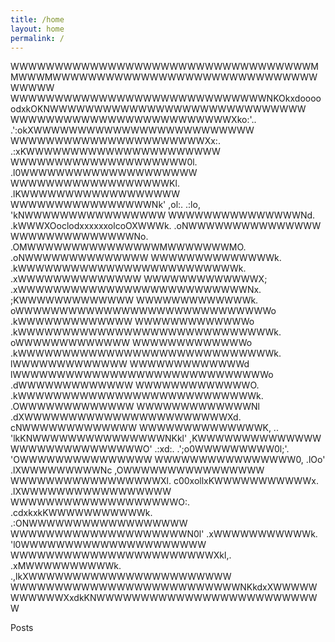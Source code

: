 ```yaml
---
title: /home
layout: home
permalink: /
---
```


WWWWWWWWWWWWWWWWWWWWWWWWWWWWWWWWWWMMWWWMWWWWWWWWWWWWWWWWWWWWWWWWWWWWWWWWWWW
WWWWWWWWWWWWWWWWWWWWWWWWWWWWWNKOkxdooooodxkOKNWWWWWWWWWWWWWWWWWWWWWWWWWWWWW
WWWWWWWWWWWWWWWWWWWWWWWWWXko:'..            .':okXWWWWWWWWWWWWWWWWWWWWWWWWW
WWWWWWWWWWWWWWWWWWWWWWXx:.                       .:xKWWWWWWWWWWWWWWWWWWWWWW
WWWWWWWWWWWWWWWWWWWW0l.                             .l0WWWWWWWWWWWWWWWWWWWW
WWWWWWWWWWWWWWWWWWKl.                                 .lKWWWWWWWWWWWWWWWWWW
WWWWWWWWWWWWWWWWNk'     ,ol:.                 .:lo,     'kNWWWWWWWWWWWWWWWW
WWWWWWWWWWWWWWWNd.     .kWWWXOoclodxxxxxxolcoOXWWWk.     .oNWWWWWWWWWWWWWWW
WWWWWWWWWWWWWWNo.      .OMWWWWWWWWWWWWWWWMWWWWWWWMO.      .oNWWWWWWWWWWWWWW
WWWWWWWWWWWWWWk.       .kWWWWWWWWWWWWWWWWWWWWWWWWWk.       .xWWWWWWWWWWWWWW
WWWWWWWWWWWWWX;       .xWWWWWWWWWWWWWWWWWWWWWWWWWWNx.       ;KWWWWWWWWWWWWW
WWWWWWWWWWWWWk.       oWWWWWWWWWWWWWWWWWWWWWWWWWWWWWo       .kWWWWWWWWWWWWW
WWWWWWWWWWWWWo       .kWWWWWWWWWWWWWWWWWWWWWWWWWWWWWk.       oWWWWWWWWWWWWW
WWWWWWWWWWWWWo       .kWWWWWWWWWWWWWWWWWWWWWWWWWWWWWk.       lWWWWWWWWWWWWW
WWWWWWWWWWWWWd        lWWWWWWWWWWWWWWWWWWWWWWWWWWWWWo       .dWWWWWWWWWWWWW
WWWWWWWWWWWWWO.       .kWWWWWWWWWWWWWWWWWWWWWWWWWWWk.       .OWWWWWWWWWWWWW
WWWWWWWWWWWWWNl        .dXWWWWWWWWWWWWWWWWWWWWWWWXd.        cNWWWWWWWWWWWWW
WWWWWWWWWWWWWWK,    ..   'lkKNWWWWWWWWWWWWWWWNKkl'         ,KWWWWWWWWWWWWWW
WWWWWWWWWWWWWWWO'  .:xd:.   .';o0WWWWWWWWW0l;'.           'OWWWWWWWWWWWWWWW
WWWWWWWWWWWWWWWW0,   .lOo'    .lXWWWWWWWWWNc             ,OWWWWWWWWWWWWWWWW
WWWWWWWWWWWWWWWWWXl.   c00xollxKWWWWWWWWWWWx.          .lXWWWWWWWWWWWWWWWWW
WWWWWWWWWWWWWWWWWWWO:.  .cdxkxkKWWWWWWWWWWWk.        .:ONWWWWWWWWWWWWWWWWWW
WWWWWWWWWWWWWWWWWWWWN0l'      .xWWWWWWWWWWWk.      'l0WWWWWWWWWWWWWWWWWWWWW
WWWWWWWWWWWWWWWWWWWWWWWXkl,.  .xMWWWWWWWWWWk.  .,lkXWWWWWWWWWWWWWWWWWWWWWWW
WWWWWWWWWWWWWWWWWWWWWWWWWWNKkdxXWWWWWWWWWWWXxdkKNWWWWWWWWWWWWWWWWWWWWWWWWWW

Posts
